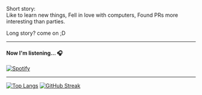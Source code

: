 Short story:<br>
Like to learn new things, Fell in love with computers, Found PRs more interesting than parties.

Long story? come on ;D

---
<h4> Now I'm listening... 🎧</h4> 

[![Spotify](https://spotify-now-playing-rr1i.vercel.app/api/spotify)](https://open.spotify.com/user/3157fy4ugjlzfy75hdazapbgh7li)


---
[![Top Langs](https://github-readme-stats.vercel.app/api/top-langs/?username=alinajafi1998&hide=PHP,html,c&theme=radical&hide_border=true)](https://github.com/anuraghazra/github-readme-stats)
[![GitHub Streak](http://github-readme-streak-stats.herokuapp.com?user=alinajafi1998&theme=radical&hide_border=true)](https://git.io/streak-stats)
